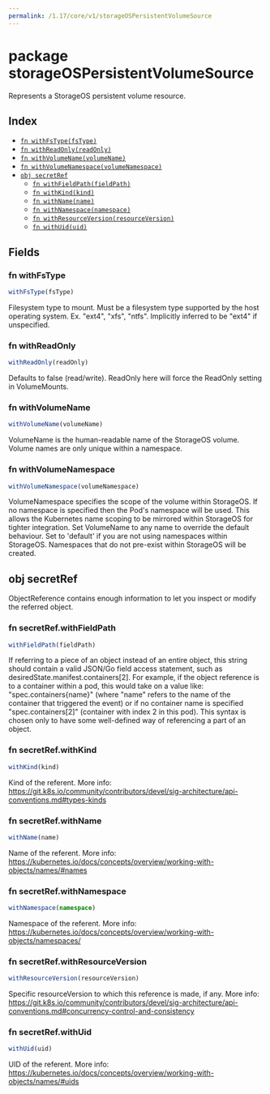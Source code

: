 ```yaml
---
permalink: /1.17/core/v1/storageOSPersistentVolumeSource
---
```


# package storageOSPersistentVolumeSource

Represents a StorageOS persistent volume resource.

## Index

* [`fn withFsType(fsType)`](#fn-withfstype)
* [`fn withReadOnly(readOnly)`](#fn-withreadonly)
* [`fn withVolumeName(volumeName)`](#fn-withvolumename)
* [`fn withVolumeNamespace(volumeNamespace)`](#fn-withvolumenamespace)
* [`obj secretRef`](#obj-secretref)
  * [`fn withFieldPath(fieldPath)`](#fn-secretrefwithfieldpath)
  * [`fn withKind(kind)`](#fn-secretrefwithkind)
  * [`fn withName(name)`](#fn-secretrefwithname)
  * [`fn withNamespace(namespace)`](#fn-secretrefwithnamespace)
  * [`fn withResourceVersion(resourceVersion)`](#fn-secretrefwithresourceversion)
  * [`fn withUid(uid)`](#fn-secretrefwithuid)

## Fields

### fn withFsType

```ts
withFsType(fsType)
```

Filesystem type to mount. Must be a filesystem type supported by the host operating system. Ex. "ext4", "xfs", "ntfs". Implicitly inferred to be "ext4" if unspecified.

### fn withReadOnly

```ts
withReadOnly(readOnly)
```

Defaults to false (read/write). ReadOnly here will force the ReadOnly setting in VolumeMounts.

### fn withVolumeName

```ts
withVolumeName(volumeName)
```

VolumeName is the human-readable name of the StorageOS volume.  Volume names are only unique within a namespace.

### fn withVolumeNamespace

```ts
withVolumeNamespace(volumeNamespace)
```

VolumeNamespace specifies the scope of the volume within StorageOS.  If no namespace is specified then the Pod's namespace will be used.  This allows the Kubernetes name scoping to be mirrored within StorageOS for tighter integration. Set VolumeName to any name to override the default behaviour. Set to 'default' if you are not using namespaces within StorageOS. Namespaces that do not pre-exist within StorageOS will be created.

## obj secretRef

ObjectReference contains enough information to let you inspect or modify the referred object.

### fn secretRef.withFieldPath

```ts
withFieldPath(fieldPath)
```

If referring to a piece of an object instead of an entire object, this string should contain a valid JSON/Go field access statement, such as desiredState.manifest.containers[2]. For example, if the object reference is to a container within a pod, this would take on a value like: "spec.containers{name}" (where "name" refers to the name of the container that triggered the event) or if no container name is specified "spec.containers[2]" (container with index 2 in this pod). This syntax is chosen only to have some well-defined way of referencing a part of an object.

### fn secretRef.withKind

```ts
withKind(kind)
```

Kind of the referent. More info: https://git.k8s.io/community/contributors/devel/sig-architecture/api-conventions.md#types-kinds

### fn secretRef.withName

```ts
withName(name)
```

Name of the referent. More info: https://kubernetes.io/docs/concepts/overview/working-with-objects/names/#names

### fn secretRef.withNamespace

```ts
withNamespace(namespace)
```

Namespace of the referent. More info: https://kubernetes.io/docs/concepts/overview/working-with-objects/namespaces/

### fn secretRef.withResourceVersion

```ts
withResourceVersion(resourceVersion)
```

Specific resourceVersion to which this reference is made, if any. More info: https://git.k8s.io/community/contributors/devel/sig-architecture/api-conventions.md#concurrency-control-and-consistency

### fn secretRef.withUid

```ts
withUid(uid)
```

UID of the referent. More info: https://kubernetes.io/docs/concepts/overview/working-with-objects/names/#uids